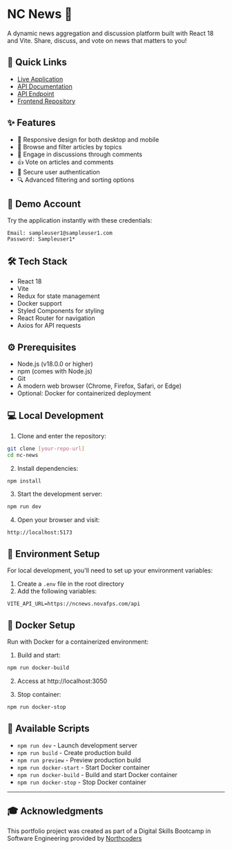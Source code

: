 # NC News 📰

A dynamic news aggregation and discussion platform built with React 18 and Vite. Share, discuss, and vote on news that matters to you!

## 🚀 Quick Links

- [Live Application](https://ncnewsfe.novafps.com)
- [API Documentation](https://ncnews.novafps.com/api-docs)
- [API Endpoint](https://ncnews.novafps.com/api)
- [Frontend Repository](https://github.com/nxvafps/nc-news-frontend.git)

## ✨ Features

- 📱 Responsive design for both desktop and mobile
- 📑 Browse and filter articles by topics
- 💬 Engage in discussions through comments
- 👍 Vote on articles and comments
- 🔐 Secure user authentication
- 🔍 Advanced filtering and sorting options

## 🔑 Demo Account

Try the application instantly with these credentials:

```
Email: sampleuser1@sampleuser1.com
Password: Sampleuser1*
```

## 🛠️ Tech Stack

- React 18
- Vite
- Redux for state management
- Docker support
- Styled Components for styling
- React Router for navigation
- Axios for API requests

## ⚙️ Prerequisites

- Node.js (v18.0.0 or higher)
- npm (comes with Node.js)
- Git
- A modern web browser (Chrome, Firefox, Safari, or Edge)
- Optional: Docker for containerized deployment

## 💻 Local Development

1. Clone and enter the repository:

```bash
git clone [your-repo-url]
cd nc-news
```

2. Install dependencies:

```bash
npm install
```

3. Start the development server:

```bash
npm run dev
```

4. Open your browser and visit:

```
http://localhost:5173
```

## 🔧 Environment Setup

For local development, you'll need to set up your environment variables:

1. Create a `.env` file in the root directory
2. Add the following variables:

```
VITE_API_URL=https://ncnews.novafps.com/api
```

## 🐳 Docker Setup

Run with Docker for a containerized environment:

1. Build and start:

```bash
npm run docker-build
```

2. Access at http://localhost:3050

3. Stop container:

```bash
npm run docker-stop
```

## 📝 Available Scripts

- `npm run dev` - Launch development server
- `npm run build` - Create production build
- `npm run preview` - Preview production build
- `npm run docker-start` - Start Docker container
- `npm run docker-build` - Build and start Docker container
- `npm run docker-stop` - Stop Docker container

---

## 🎓 Acknowledgments

This portfolio project was created as part of a Digital Skills Bootcamp in Software Engineering provided by [Northcoders](https://northcoders.com/)
